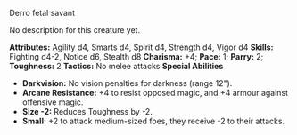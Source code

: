 Derro fetal savant

No description for this creature yet.

**Attributes:** Agility d4, Smarts d4, Spirit d4, Strength d4, Vigor d4
**Skills:** Fighting d4-2, Notice d6, Stealth d8
**Charisma:** +4; **Pace:** 1; **Parry:** 2; **Toughness:** 2
**Tactics:** No melee attacks
**Special Abilities**
- **Darkvision:** No vision penalties for darkness (range 12").
- **Arcane Resistance:** +4 to resist opposed magic, and +4 armour
against offensive magic.
- **Size -2:** Reduces Toughness by -2.
- **Small:** +2 to attack medium-sized foes, they receive -2 to their
attacks.

